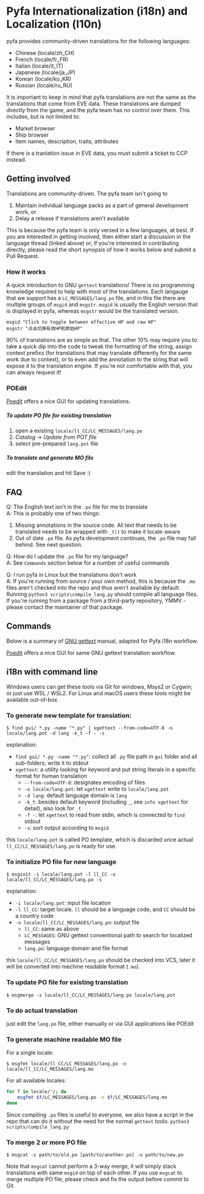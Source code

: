 # Pyfa Internationalization (i18n) and Localization (l10n)

pyfa provides community-driven translations for the following languages:

* Chinese (locale/zh_CH)
* French (locale/fr_FR)
* Italian (locale/it_IT)
* Japanese (locale/ja_JP)
* Korean (locale/ko_KR)
* Russian (locale/ru_RU)

It is important to keep in mind that pyfa translations are not the same as the translations that come from EVE data. These translations are dumped directly from the game, and the pyfa team has no control over them. This includes, but is not limited to:

* Market browser
* Ship browser
* Item names, description, traits, attributes

If there is a tranlation issue in EVE data, you must submit a ticket to CCP instead.

## Getting involved 

Translations are community-driven. The pyfa team isn't going to

 1) Maintain individual language packs as a part of general development work, or
 2) Delay a release if translations aren't available
   
This is because the pyfa team is only versed in a few languages, at best. If you are interested in getting involved, then either start a discussion in the language thread (linked above) or, if you're interested in contributing directly, please read the short synopsis of how it works below and submit a Pull Request. 

### How it works

A quick introduction to GNU `gettext` translations! There is no programming knowledge required to help with most of the translations. Each langauge that we support has a `LC_MESSAGES/lang.po` file, and in this file there are multiple groups of `msgid` and `msgstr`. `msgid` is usually the English version that is displayed in pyfa, whereas `msgstr` would be the translated version.

```
msgid "Click to toggle between effective HP and raw HP"
msgstr "点击切换有效HP和原始HP"
```

90% of translations are as simple as that. The other 10% may require you to take a quick dip into the code to tweak the formatting of the string, assign context prefixs (for translations that may translate differently for the same work due to context), or to even add the annotation to the string that will expose it to the translation engine. If you're not comfortable with that, you can always request it!

### POEdit

[Poedit](https://poedit.net/) offers a nice GUI for updating translations.  

##### To update PO file for existing translation

1. open a existing `locale/ll_CC/LC_MESSAGES/lang.po`
2. *Catalog* -> *Update from POT file*
3. select pre-prepared `lang.pot` file

##### To translate and generate MO file

edit the translation and hit Save :)

## FAQ

Q: The English text isn't in the `.po` file for me to translate<br />
A: This is probably one of two things:

1. Missing annotations in the source code. All text that needs to be translated needs to be wrapped with `_t()` to make it locale-aware
2. Out of date `.po` file. As pyfa development continues, the `.po` file may fall behind. See next question.
    
Q: How do I update the `.po` file for my language?<br />
A: See `Commands`  section below for a number of useful commands

Q: I run pyfa in Linux but the translations don't work<br />
A: If you're running from source / your own method, this is because the `.mo` files aren't checked into the repo and thus aren't available by default. Running `python3 scripts\compile_lang.py` should compile all language files. If you're running from a package from a third-party repository, YMMV - please contact the maintainer of that package.

## Commands

Below is a summary of [GNU gettext](https://www.gnu.org/software/gettext/) manual, adapted for Pyfa i18n workflow. 

[Poedit](https://poedit.net/) offers a nice GUI for same GNU gettext translation workflow.

## i18n with command line

Windows users can get these tools via Git for windows, Msys2 or Cygwin; or just use WSL / WSL2.
For Linux and macOS users these tools might be available out-of-box.

### To generate new template for translation:

```console
$ find gui/ *.py -name "*.py" | xgettext --from-code=UTF-8 -o locale/lang.pot -d lang -k_t -f - -s
```

explanation:

* `find gui/ *.py -name "*.py"`: collect all `.py` file path in `gui` folder and all sub-folders, write it to stdout
* `xgettext`: a utility looking for keyword and put string literals in a specific format for human translation
    * `--from-code=UTF-8`: designates encoding of files 
    * `-o locale/lang.pot`: let `xgettext` write to `locale/lang.pot`
    * `-d lang`: default language domain is `lang`
    * `-k_t`: besides default keyword (including `_`, see `info xgettext` for detail), also look for `_t`
    * `-f -`: let `xgettext` to read from stdin, which is connected to `find` stdout
    * `-s`: sort output according to `msgid`

this `locale/lang.pot` is called PO template, which is discarded once actual `ll_CC/LC_MESSAGES/lang.po` is ready for use.

### To initialize PO file for new language

```console
$ msginit -i locale/lang.pot -l ll_CC -o locale/ll_CC/LC_MESSAGES/lang.po -s
```

explanation:

* `-i locale/lang.pot`: input file location
* `-l ll_CC`: target locale. `ll` should be a language code, and `CC` should be a country code
* `-o locale/ll_CC/LC_MESSAGES/lang.po`: output file
    * `ll_CC`: same as above
    * `LC_MESSAGES`: GNU gettext conventional path to search for localized messages
    * `lang.po`: language domain and file format

this `locale/ll_CC/LC_MESSAGES/lang.po` should be checked into VCS, later it will be converted into mechine readable format (`.mo`).

### To update PO file for existing translation

```console
$ msgmerge -s locale/ll_CC/LC_MESSAGES/lang.po locale/lang.pot
```

### To do actual translation

just edit the `lang.po` file, either manually or via GUI applications like POEdit

### To generate machine readable MO file

For a single locale:

```console
$ msgfmt locale/ll_CC/LC_MESSAGES/lang.po -o locale/ll_CC/LC_MESSAGES/lang.mo
```

For all available locales:
```bash
for f in locale/*/; do 
    msgfmt $f/LC_MESSAGES/lang.po -o $f/LC_MESSAGES/lang.mo
done
```
Since compiling `.po` files is useful to everyone, we also have a script in the repo that can do it without the need for the normal `gettext` tools:
`python3 scripts/compile_lang.py`

### To merge 2 or more PO file

```console
$ msgcat -s path/to/old.po [path/to/another.po] -o path/to/new.po
```

Note that `msgcat` cannot perform a 3-way merge, it will simply stack translations with same `msgid` on top of each other.
If you use `msgcat` to merge multiple PO file, please check and fix the output before commit to Git. 

